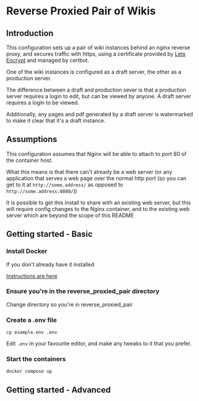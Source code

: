 # Reverse Proxied Pair of Wikis

## Introduction
This configuration sets up a pair of wiki instances behind an nginx reverse proxy, and secures traffic with https, using a certificate provided by [Lets Encrypt](https://letsencrypt.org) and managed by certbot.

One of the wiki instances is configured as a draft server, the other as a production server. 

The difference between a draft and production sever is that a production server requires a login to edit, but can be viewed by anyone. A draft server requires a login to be viewed. 

Additionally, any pages and pdf generated by a draft server is watermarked to make it clear that it's a draft instance.

## Assumptions
This configuration assumes that Nginx will be able to attach to port 80 of the container host.

What this means is that there can't already be a web server (or any application that serves a web page over the normal http port (so you can get to it at `http://some.address/` as opposed to `http://some.address:8080/`))

It is possible to get this install to share with an existing web server, but this will require config changes to the Nginx container, and to the existing web server which are  beyond the scope of this README

## Getting started - Basic

### Install Docker
If you don't already have it installed

[Instructions are here](https://docs.docker.com/engine/install/)

### Ensure you're in the reverse_proxied_pair directory
Change directory so you're in reverse_proxied_pair

### Create a .env file
`cp example.env .env`

Edit `.env` in your favourite editor, and make any tweaks to it that you prefer. 

### Start the containers
`docker compose up`

## Getting started - Advanced

